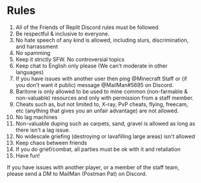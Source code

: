 # Rules

1. All of the Friends of Replit Discord rules must be followed
2. Be respectful & inclusive to everyone.
3. No hate speech of any kind is allowed, including slurs, discrimination, and harrassment
4. No spamming
5. Keep it strictly SFW. No controversial topics
6. Keep chat to English only please (We can't moderate in other languages)
7. If you have issues with another user then ping @Minecraft Staff or (if you don't want it public) message @MailMan#5695 on Discord.
8. Baritone is only allowed to be used to mine common (non-farmable & non-valuable) resources and only with permission from a staff member.
9. Cheats such as, but not limited to, X-ray, PvP cheats, flying, freecam, etc (anything that gives you an unfair advantage) are not allowed.
10. No lag machines
11. Non-valuable duping such as carpets, sand, gravel is allowed as long as there isn't a lag issue.
12. No widescale griefing (destroying or lavafilling large areas) isn't allowed
13. Keep chaos between friends
14. If you do grief/combat, all parties must be ok with it and retaliation
15. Have fun!

If you have issues with another player, or a member of the staff team, please send a DM to MailMan (Postman Pat) on Discord.
